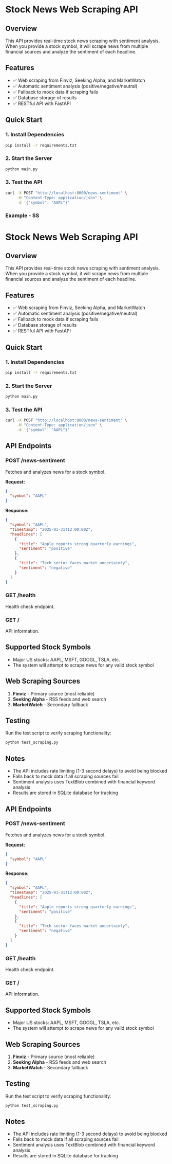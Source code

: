 # Stock News Web Scraping API

## Overview
This API provides real-time stock news scraping with sentiment analysis. When you provide a stock symbol, it will scrape news from multiple financial sources and analyze the sentiment of each headline.

## Features
- ✅ Web scraping from Finviz, Seeking Alpha, and MarketWatch
- ✅ Automatic sentiment analysis (positive/negative/neutral)
- ✅ Fallback to mock data if scraping fails
- ✅ Database storage of results
- ✅ RESTful API with FastAPI

## Quick Start

### 1. Install Dependencies
```bash
pip install -r requirements.txt
```

### 2. Start the Server
```bash
python main.py
```

### 3. Test the API
```bash
curl -X POST "http://localhost:8000/news-sentiment" \
     -H "Content-Type: application/json" \
     -d '{"symbol": "AAPL"}'
```


### Example - SS
# Stock News Web Scraping API

## Overview
This API provides real-time stock news scraping with sentiment analysis. When you provide a stock symbol, it will scrape news from multiple financial sources and analyze the sentiment of each headline.

## Features
- ✅ Web scraping from Finviz, Seeking Alpha, and MarketWatch
- ✅ Automatic sentiment analysis (positive/negative/neutral)
- ✅ Fallback to mock data if scraping fails
- ✅ Database storage of results
- ✅ RESTful API with FastAPI

## Quick Start

### 1. Install Dependencies
```bash
pip install -r requirements.txt
```

### 2. Start the Server
```bash
python main.py
```

### 3. Test the API
```bash
curl -X POST "http://localhost:8000/news-sentiment" \
     -H "Content-Type: application/json" \
     -d '{"symbol": "AAPL"}'
```

## API Endpoints

### POST /news-sentiment
Fetches and analyzes news for a stock symbol.

**Request:**
```json
{
  "symbol": "AAPL"
}
```

**Response:**
```json
{
  "symbol": "AAPL",
  "timestamp": "2025-01-31T12:00:00Z",
  "headlines": [
    {
      "title": "Apple reports strong quarterly earnings",
      "sentiment": "positive"
    },
    {
      "title": "Tech sector faces market uncertainty",
      "sentiment": "negative"
    }
  ]
}
```

### GET /health
Health check endpoint.

### GET /
API information.

## Supported Stock Symbols
- Major US stocks: AAPL, MSFT, GOOGL, TSLA, etc.
- The system will attempt to scrape news for any valid stock symbol

## Web Scraping Sources
1. **Finviz** - Primary source (most reliable)
2. **Seeking Alpha** - RSS feeds and web search
3. **MarketWatch** - Secondary fallback

## Testing
Run the test script to verify scraping functionality:
```bash
python test_scraping.py
```

## Notes
- The API includes rate limiting (1-3 second delays) to avoid being blocked
- Falls back to mock data if all scraping sources fail
- Sentiment analysis uses TextBlob combined with financial keyword analysis
- Results are stored in SQLite database for tracking

## API Endpoints

### POST /news-sentiment
Fetches and analyzes news for a stock symbol.

**Request:**
```json
{
  "symbol": "AAPL"
}
```

**Response:**
```json
{
  "symbol": "AAPL",
  "timestamp": "2025-01-31T12:00:00Z",
  "headlines": [
    {
      "title": "Apple reports strong quarterly earnings",
      "sentiment": "positive"
    },
    {
      "title": "Tech sector faces market uncertainty",
      "sentiment": "negative"
    }
  ]
}
```

### GET /health
Health check endpoint.

### GET /
API information.

## Supported Stock Symbols
- Major US stocks: AAPL, MSFT, GOOGL, TSLA, etc.
- The system will attempt to scrape news for any valid stock symbol

## Web Scraping Sources
1. **Finviz** - Primary source (most reliable)
2. **Seeking Alpha** - RSS feeds and web search
3. **MarketWatch** - Secondary fallback

## Testing
Run the test script to verify scraping functionality:
```bash
python test_scraping.py
```

## Notes
- The API includes rate limiting (1-3 second delays) to avoid being blocked
- Falls back to mock data if all scraping sources fail
- Sentiment analysis uses TextBlob combined with financial keyword analysis
- Results are stored in SQLite database for tracking